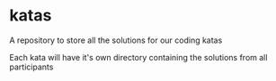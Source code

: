 # katas

A repository to store all the solutions for our coding katas 

Each kata will have it's own directory containing the solutions from all participants
